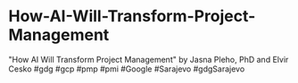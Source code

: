 # How-AI-Will-Transform-Project-Management
"How AI Will Transform Project Management" by Jasna Pleho, PhD and Elvir Cesko #gdg #gcp #pmp #pmi #Google #Sarajevo #gdgSarajevo
